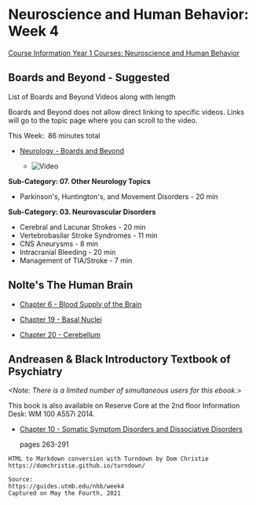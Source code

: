 # Neuroscience and Human Behavior: Week 4

[Course Information Year 1 Courses: Neuroscience and Human Behavior](/usmle/nhb/course-information/)

## Boards and Beyond - Suggested

List of Boards and Beyond Videos along with length

Boards and Beyond does not allow direct linking to specific videos. Links will go to the topic page where you can scroll to the video.

This Week:  86 minutes total

*   [Neurology - Boards and Beyond](https://boardsbeyond.com/category/step-1/neurology)
    
    *   ![Video](//libapps.s3.amazonaws.com/sites/998/icons/11712/PlayButton.png "Video  ")
    

**Sub-Category: 07. Other Neurology Topics**

*   Parkinson's, Huntington's, and Movement Disorders - 20 min

**Sub-Category: 03. Neurovascular Disorders**

*   Cerebral and Lacunar Strokes - 20 min
*   Vertebrobasilar Stroke Syndromes - 11 min
*   CNS Aneurysms - 8 min
*   Intracranial Bleeding - 20 min
*   Management of TIA/Stroke - 7 min

## Nolte's The Human Brain

*   [Chapter 6 - Blood Supply of the Brain](http://libux.utmb.edu/login?url=https://www.clinicalkey.com/#!/content/book/3-s2.0-B9780323653985000060)
    
*   [Chapter 19 - Basal Nuclei](http://libux.utmb.edu/login?url=https://www.clinicalkey.com/#!/content/book/3-s2.0-B9780323653985000199)
    
*   [Chapter 20 - Cerebellum](http://libux.utmb.edu/login?url=https://www.clinicalkey.com/#!/content/book/3-s2.0-B9780323653985000205)
    

## Andreasen & Black Introductory Textbook of Psychiatry

_<Note: There is a limited number of simultaneous users for this ebook_.>

This book is also available on Reserve Core at the 2nd floor Information Desk: WM 100 A557i 2014.

*   [Chapter 10 - Somatic Symptom Disorders and Dissociative Disorders](http://libux.utmb.edu/login?url=https://www.r2library.com/resource/detail/1585624705/ch0010s0240)
    
    pages 263-291

```
HTML to Markdown conversion with Turndown by Dom Christie
https://domchristie.github.io/turndown/

Source:
https://guides.utmb.edu/nhb/week4
Captured on May the Fourth, 2021
```
